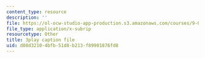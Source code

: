 ```yaml
---
content_type: resource
description: ''
file: https://ol-ocw-studio-app-production.s3.amazonaws.com/courses/9-00sc-introduction-to-psychology-fall-2011/d08d32104bfb51d8b213f89901876fd8_lBU64nfe8nM.vtt
file_type: application/x-subrip
resourcetype: Other
title: 3play caption file
uid: d08d3210-4bfb-51d8-b213-f89901876fd8
---
```

